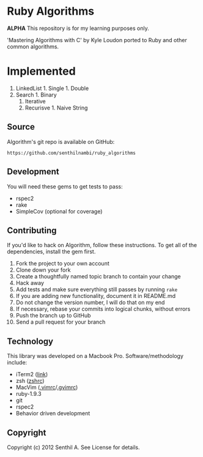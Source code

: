 # Ruby Algorithms

**ALPHA** This repository is for my learning purposes only.

'Mastering Algorithms with C' by Kyle Loudon ported to Ruby and other common algorithms.

# Implemented

  1. LinkedList
    1. Single
    1. Double
  1. Search
    1. Binary
      1. Iterative
      1. Recurisve
    1. Naive String

## Source

Algorithm's git repo is available on GitHub:

    https://github.com/senthilnambi/ruby_algorithms

## Development

You will need these gems to get tests to pass:

  * rspec2
  * rake
  * SimpleCov (optional for coverage)

## Contributing

If you'd like to hack on Algorithm, follow these instructions. To get all of the dependencies, install the gem first.

  1. Fork the project to your own account
  1. Clone down your fork
  1. Create a thoughtfully named topic branch to contain your change
  1. Hack away
  1. Add tests and make sure everything still passes by running `rake`
  1. If you are adding new functionality, document it in README.md
  1. Do not change the version number, I will do that on my end
  1. If necessary, rebase your commits into logical chunks, without errors
  1. Push the branch up to GitHub
  1. Send a pull request for your branch

## Technology

This library was developed on a Macbook Pro. Software/methodology include:

  * iTerm2 ([link][1])
  * zsh ([zshrc][2])
  * MacVim ([.vimrc][3]/[.gvimrc][4])
  * ruby-1.9.3
  * git
  * rspec2
  * Behavior driven development

[1]: http://www.iterm2.com/#/section/home
[2]: https://github.com/senthilnambi/dotfiles/blob/master/dotfiles/.zshrc
[3]: https://github.com/senthilnambi/dotfiles/blob/master/dotfiles/.vimrc
[4]: https://github.com/senthilnambi/dotfiles/blob/master/dotfiles/.gvimrc

## Copyright

Copyright (c) 2012 Senthil A. See License for details.
